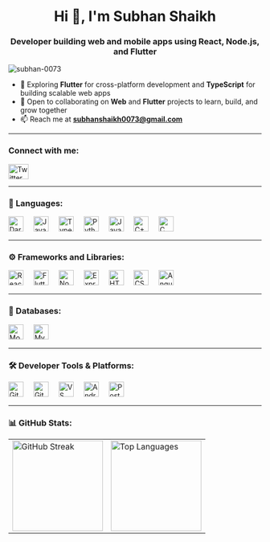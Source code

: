 <h1 align="center">Hi 👋, I'm Subhan Shaikh</h1>
<h3 align="center">Developer building web and mobile apps using React, Node.js, and Flutter</h3>

<p align="left">
  <img src="https://komarev.com/ghpvc/?username=subhan-0073&label=Profile%20views&color=0e75b6&style=flat&abbreviated=true" alt="subhan-0073" />
</p>

- 🌱 Exploring **Flutter** for cross-platform development and **TypeScript** for building scalable web apps  
- 🤝 Open to collaborating on **Web** and **Flutter** projects to learn, build, and grow together  
- 📫 Reach me at **subhanshaikh0073@gmail.com**

---

<h3 align="left">Connect with me:</h3>
<p align="left">
  <a href="https://twitter.com/subhan_0073" target="_blank">
    <img align="center" src="https://raw.githubusercontent.com/rahuldkjain/github-profile-readme-generator/master/src/images/icons/Social/twitter.svg" alt="Twitter" height="30" width="40" />
  </a>
<!--  <a href="https://linkedin.com/in/" target="_blank">
    <img align="center" src="https://raw.githubusercontent.com/rahuldkjain/github-profile-readme-generator/master/src/images/icons/Social/linked-in-alt.svg" alt="LinkedIn" height="30" width="40" />
  </a>
-->
</p>

---

<h3 align="left">🧠 Languages:</h3>
<div align="left">
  <img src="https://skillicons.dev/icons?i=dart" alt="Dart" height="30" />
  <img width="12" />
  <img src="https://skillicons.dev/icons?i=js" alt="JavaScript" height="30" />
  <img width="12" />
  <img src="https://skillicons.dev/icons?i=ts" alt="TypeScript" height="30" />
  <img width="12" />
  <img src="https://skillicons.dev/icons?i=py" alt="Python" height="30" />
  <img width="12" />
  <img src="https://skillicons.dev/icons?i=java" alt="Java" height="30" />
  <img width="12" />
  <img src="https://skillicons.dev/icons?i=cpp" alt="C++" height="30" />
  <img width="12" />
  <img src="https://skillicons.dev/icons?i=c" alt="C" height="30" />
</div>

---

<h3 align="left">⚙️ Frameworks and Libraries:</h3>
<div align="left">
  <img src="https://skillicons.dev/icons?i=react" alt="React" height="30" />
  <img width="12" />
  <img src="https://skillicons.dev/icons?i=flutter" alt="Flutter" height="30" />
  <img width="12" />
  <img src="https://skillicons.dev/icons?i=nodejs" alt="Node.js" height="30" />
  <img width="12" />
  <img src="https://skillicons.dev/icons?i=express" alt="Express" height="30" />
  <img width="12" />
  <img src="https://skillicons.dev/icons?i=html" alt="HTML" height="30" />
  <img width="12" />
  <img src="https://skillicons.dev/icons?i=css" alt="CSS" height="30" />
  <img width="12" />
  <img src="https://skillicons.dev/icons?i=angular" alt="Angular" height="30" />
</div>

---

<h3 align="left">💾 Databases:</h3>
<div align="left">
  <img src="https://skillicons.dev/icons?i=mongodb" alt="MongoDB" height="30" />
  <img width="12" />
  <img src="https://skillicons.dev/icons?i=mysql" alt="MySQL" height="30" />
</div>

---

<h3 align="left">🛠️ Developer Tools & Platforms:</h3>
<div align="left">
  <img src="https://skillicons.dev/icons?i=git" alt="Git" height="30" />
  <img width="12" />
  <img src="https://skillicons.dev/icons?i=github" alt="GitHub" height="30" />
  <img width="12" />
  <img src="https://skillicons.dev/icons?i=vscode" alt="VS Code" height="30" />
  <img width="12" />
  <img src="https://skillicons.dev/icons?i=androidstudio" alt="Android Studio" height="30" />
  <img width="12" />
  <img src="https://skillicons.dev/icons?i=postman" alt="Postman" height="30" />
</div>

---

<h3 align="left">📊 GitHub Stats:</h3>

<table>
  <tr>
    <td>
      <a href="https://git.io/streak-stats">
    <img src="https://github-readme-streak-stats-eight.vercel.app?user=subhan-0073&theme=dark" alt="GitHub Streak" height="180" />
  </a>
    </td>
    <td>
      <img src="https://github-readme-stats.vercel.app/api/top-langs/?username=subhan-0073&layout=compact&theme=dark" alt="Top Languages" height="180"/>
    </td>
  </tr>
</table>

<!--
<img src="https://github-readme-activity-graph.vercel.app/graph?username=subhan-0073&theme=react-dark" alt="Activity Graph" />
-->
